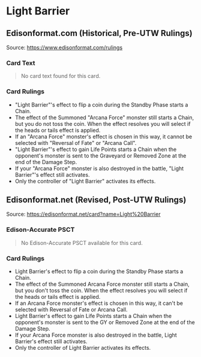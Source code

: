 # Light Barrier

## Edisonformat.com (Historical, Pre-UTW Rulings)

Source: https://www.edisonformat.com/rulings

### Card Text

> No card text found for this card.

### Card Rulings

*   "Light Barrier"'s effect to flip a coin during the Standby Phase starts a Chain.
*   The effect of the Summoned "Arcana Force" monster still starts a Chain, but you do not toss the coin. When the effect resolves you will select if the heads or tails effect is applied.
*   If an "Arcana Force" monster's effect is chosen in this way, it cannot be selected with "Reversal of Fate" or "Arcana Call".
*   "Light Barrier"'s effect to gain Life Points starts a Chain when the opponent's monster is sent to the Graveyard or Removed Zone at the end of the Damage Step.
*   If your "Arcana Force" monster is also destroyed in the battle, "Light Barrier"'s effect still activates.
*   Only the controller of "Light Barrier" activates its effects.

## Edisonformat.net (Revised, Post-UTW Rulings)

Source: https://edisonformat.net/card?name=Light%20Barrier

### Edison-Accurate PSCT

> No Edison-Accurate PSCT available for this card.

### Card Rulings

*   Light Barrier's effect to flip a coin during the Standby Phase starts a Chain.
*   The effect of the Summoned Arcana Force monster still starts a Chain, but you don't toss the coin. When the effect resolves you will select if the heads or tails effect is applied.
*   If an Arcana Force monster's effect is chosen in this way, it can't be selected with Reversal of Fate or Arcana Call.
*   Light Barrier's effect to gain Life Points starts a Chain when the opponent's monster is sent to the GY or Removed Zone at the end of the Damage Step.
*   If your Arcana Force monster is also destroyed in the battle, Light Barrier's effect still activates.
*   Only the controller of Light Barrier activates its effects.
            